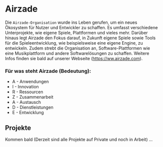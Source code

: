 # Airzade

Die ```Airzade-Organisation``` wurde ins Leben gerufen, um ein neues Ökosystem für Nutzer und Entwickler zu schaffen. Es umfasst verschiedene Unterprojekte, wie eigene Spiele, Plattformen und vieles mehr. Darüber hinaus legt Airzade den Fokus darauf, in Zukunft eigene Spiele sowie Tools für die Spieleentwicklung, wie beispielsweise eine eigene Engine, zu entwickeln. Zudem strebt die Organisation an, Software-Plattformen wie eine Musikplattform und andere Softwarelösungen zu schaffen. Weitere Infos finden sie bald auf unserer Webseite (https://ww.airzade.com).

### Für was steht Airzade (Bedeutung):
- A - Anwendungen
- I - Innovation
- R - Ressourcen
- Z - Zusammenarbeit
- A - Austausch
- D - Dienstleistungen
- E - Entwicklung



## Projekte 

Kommen bald (Derzeit sind alle Projekte auf Private und noch in Arbeit) ...
